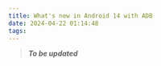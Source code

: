 ```yaml
---
title: What's new in Android 14 with ADB
date: 2024-04-22 01:14:48
tags:
---
```

> ***To be updated***
